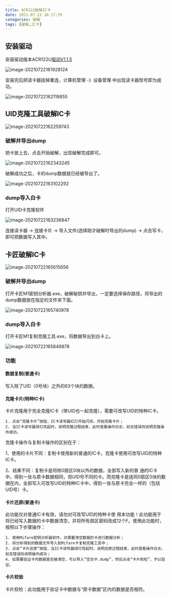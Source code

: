 ```yaml
---
title: ACR122破解IC卡
date: 2021-07-22 16:17:29
categories: 破解
tags: [破解,IC卡]
---
```


## 安装驱动

安装驱动版本ACR122U[驱动V1.1.5](https://wwr.lanzoui.com/iZ0Gbrq406d)

![image-20210722161928124](ACR122破解IC卡/image-20210722161928124.png)

安装完后把读卡器拔掉重连，计算机管理 -》设备管理 中出现读卡器型号即为成功。

![image-20210722162118855](ACR122破解IC卡/image-20210722162118855.png)

## UID克隆工具破解IC卡

![image-20210722162259743](ACR122破解IC卡/image-20210722162259743.png)

### 破解并导出dump

把卡放上去，点击开始破解，出现破解完成即可。

![image-20210722162343245](ACR122破解IC卡/image-20210722162343245.png)

破解成功之后，卡的dump数据就已经被导出了。

![image-20210722163102292](ACR122破解IC卡/image-20210722163102292.png)

### dump导入白卡

打开UID卡克隆软件

![image-20210722163236847](ACR122破解IC卡/image-20210722163236847.png)

连接读卡器 -> 连接卡片 -> 导入文件(选择刚才破解时导出的dump) -> 点击写卡，即可把数据写入其中。

## 卡匠破解IC卡

![image-20210722165615656](ACR122破解IC卡/image-20210722165615656.png)

### 破解并导出dump

打开卡匠M1密钥分析器.exe，破解秘钥并导出，一定要选择保存路径，将导出的dump数据放在指定的文件夹下面。

![image-20210722165740978](ACR122破解IC卡/image-20210722165740978.png)

### dump导入白卡

打开卡匠M1复制克隆工具.exe，将数据导出到白卡上。

![image-20210722165848878](ACR122破解IC卡/image-20210722165848878.png)

### 功能

#### 数据复制(普通卡)

写入除了UID（0号块）之外的63个块的数据。

#### 克隆卡片(特种IC卡)

卡片克隆用于完全克隆IC卡（带UID也一起克隆），需要可改写UID的特种IC卡。

```
1. 点击“克隆卡片”按钮，IC卡读写器红灯开始闪烁，开始克隆卡片； 
2. 当IC卡读写器绿灯亮起时，说明克隆过程结束，此时查看操作日志，如无错误则说明克隆操作成功。
```

克隆卡操作与复制卡操作的区别在于：

1、使用的卡片不同：复制卡使用新的普通的IC卡，克隆卡使用可改写UID的特种IC卡。

2、结果不同：复制卡是将除0扇区0块以外的数据，全部写入新的普
通的IC卡中，得到一张与原卡数据相同，但UID号不同的卡。而克隆卡是连同0扇区0块的数据在内，全部写入可改写UID的特种IC卡中，得到一张与原卡完全一样的（包括UID号）卡。

#### 卡片还原(普通卡)

此功能仅对普通IC卡有效，请勿对可改写UID的特种卡使
用本功能！此功能用于将已经写入数据的卡中数据清空，并将所有扇区密码改成12个F。使用此功能时，按照以下步骤操作： 

```
1. 使用Mifare密钥分析器软件，对需要清空数据的卡进行数据分析； 
2. 将分析得到的数据文件导入到Mifare卡复制克隆工具中；
3. 点击“卡片还原”按钮，当IC卡读写器绿灯亮起时，说明还原过程结束，此时查看操作日志，如无错误则说明操作成功； 
4. 如需要验证卡内数据是否被清空，可以导入“空白卡.dump”，然后点击“卡片校检”，予以验证。
```

#### 卡片校验

卡片校检：此功能用于验证卡中数据与“原卡数据”区内的数据是否相符。

